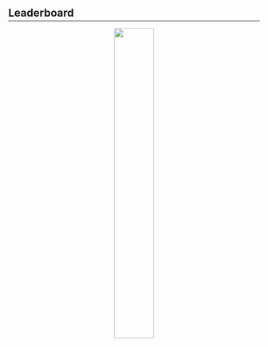 <h2 style="margin-bottom: -0.7rem;"><b>Leaderboard</b></h2>
<hr class="hr-light"/>

<div align="center">
    <img src="{{ site.baseurl }}/assets/img/2020-2021/classes/amateur/teams-leaderboard.png" style="height: 40%; width: 40%;" alt=""/>
</div>
